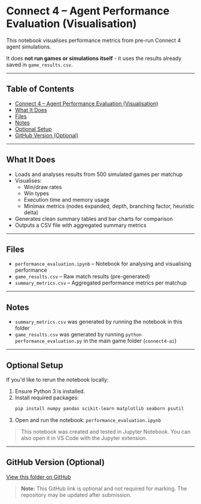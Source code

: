# Connect 4 – Agent Performance Evaluation (Visualisation)

This notebook visualises performance metrics from pre-run Connect 4 agent simulations.

It does **not run games or simulations itself** - it uses the results already saved in `game_results.csv`.

---

## Table of Contents

- [Connect 4 – Agent Performance Evaluation (Visualisation)](#connect-4--agent-performance-evaluation-visualisation)
- [What It Does](#what-it-does)
- [Files](#files)
- [Notes](#notes)
- [Optional Setup](#optional-setup)
- [GitHub Version (Optional)](#github-version-optional)

---

## What It Does

- Loads and analyses results from 500 simulated games per matchup
- Visualises:
  - Win/draw rates
  - Win types
  - Execution time and memory usage
  - Minimax metrics (nodes expanded, depth, branching factor, heuristic delta)
- Generates clean summary tables and bar charts for comparison
- Outputs a CSV file with aggregated summary metrics

---

## Files

- `performance_evaluation.ipynb` – Notebook for analysing and visualising performance  
- `game_results.csv` – Raw match results (pre-generated)  
- `summary_metrics.csv` – Aggregated performance metrics per matchup

---

## Notes

- `summary_metrics.csv` was generated by running the notebook in this folder
- `game_results.csv` was generated by running `python performance_evaluation.py` in the main game folder (`connect4-ai`)

---

## Optional Setup

If you'd like to rerun the notebook locally:

1. Ensure Python 3 is installed.
2. Install required packages:
   ```bash
   pip install numpy pandas scikit-learn matplotlib seaborn psutil
   ```
3. Open and run the notebook: `performance_evaluation.ipynb`
> This notebook was created and tested in Jupyter Notebook. You can also open it in VS Code with the Jupyter extension.

---

## GitHub Version (Optional)

[View this folder on GitHub](https://github.com/Shelly855/connect4-evaluation)  
> **Note:** This GitHub link is optional and not required for marking. The repository may be updated after submission.
